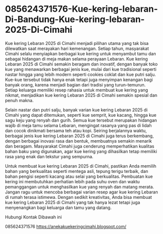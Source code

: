 # 085624371576-Kue-kering-lebaran-Di-Bandung-Kue-kering-lebaran-2025-Di-Cimahi

Kue kering Lebaran 2025 di Cimahi menjadi pilihan utama yang tak bisa dilewatkan saat merayakan hari kemenangan. Setiap tahun, masyarakat Cimahi selalu menyiapkan berbagai kue kering untuk menyambut tamu dan sebagai hidangan di meja makan selama perayaan Lebaran. Kue kering Lebaran 2025 di Cimahi semakin beragam dan inovatif, dengan banyak toko kue yang menawarkan berbagai jenis kue, mulai dari kue tradisional seperti nastar hingga yang lebih modern seperti cookies coklat dan kue putri salju. Kue-kue tersebut tidak hanya enak tetapi juga menyimpan kenangan bagi banyak orang, karena menjadi bagian dari tradisi yang turun-temurun. Setiap keluarga memiliki resep rahasia untuk membuat kue kering yang nikmat, menjadikan kue kering Lebaran 2025 di Cimahi semakin spesial dan penuh makna.

Selain nastar dan putri salju, banyak varian kue kering Lebaran 2025 di Cimahi yang dapat ditemukan, seperti kue semprit, kue kacang, hingga kue sagu keju yang renyah dan gurih. Semua kue tersebut merupakan hidangan wajib di meja tamu selama Lebaran, mengingat rasanya yang pas di lidah dan cocok dinikmati bersama teh atau kopi. Seiring berjalannya waktu, berbagai jenis kue kering Lebaran 2025 di Cimahi juga terus berkembang, dengan berbagai inovasi rasa dan bentuk, membuatnya semakin menarik dan beragam. Masyarakat Cimahi juga cenderung memperhatikan kualitas bahan baku yang digunakan, agar kue kering yang dihasilkan tetap memiliki rasa yang enak dan tekstur yang sempurna.

Untuk membuat kue kering Lebaran 2025 di Cimahi, pastikan Anda memilih bahan yang berkualitas seperti mentega asli, tepung terigu terbaik, dan bahan pengisi seperti kacang atau selai yang berkualitas. Pembuatan kue kering ini membutuhkan perhatian lebih pada suhu oven dan waktu pemanggangan untuk menghasilkan kue yang renyah dan matang merata. Jangan ragu untuk mencoba berbagai varian resep agar kue kering Lebaran di rumah terasa istimewa. Dengan sedikit kreativitas, Anda bisa membuat kue kering Lebaran 2025 di Cimahi yang tak hanya lezat tetapi juga menyenangkan bagi keluarga dan tamu yang datang.

Hubungi Kontak Dibawah ini

085624371576
https://anekakuekeringcimahi.blogspot.com/
